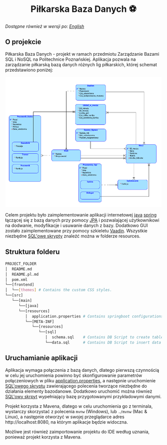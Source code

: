 <h1 align="center">
    Piłkarska Baza Danych ⚽️
</h1>

_Dostępne również w wersji po: [English](README.md)_

## O projekcie

Piłkarska Baza Danych - projekt w ramach przedmiotu Zarządzanie Bazami SQL i NoSQL na Politechnice Poznańskiej. Aplikacja pozwala na zarządzanie piłkarską bazą danych różnych lig piłkarskich, której schemat przedstawiono poniżej:


![Diagram związków encji](./src/main/resources/META-INF/resources/sql/entity_relationship_diagram.pl.png)

Celem projektu było zaimplementowanie aplikacji internetowej [java](https://www.java.com/) [spring](https://spring.io/) łączącej się z bazą danych przy pomocy [JPA](https://spring.io/projects/spring-data-jpa) i pozwalającej użytkownikowi na dodwanie, modyfikacje i usuwanie danych z bazy. Dodatkowo GUI zostało zaimplementowane przy pomocy szkieletu [Vaadin](https://vaadin.com/). Wszystkie niezbędne [SQL'owe skrypty](src/main/resources/META-INF/resources/sql/schema.sql) znaleźć można w folderze resources.

## Struktura folderu
```bash
PROJECT_FOLDER
│  README.md
│  README.pl.md
│  pom.xml
└──[frontend]   
│  └──[themes] # Contains the custom CSS styles.
└──[src]      
   └──[main]      
      └──[java]      
      └──[resources]
         │  application.properties # Contains springboot configurations and database connection
         └──[META-INF]
            └──[resources] 
               └──[sql]
                  │  schema.sql    # Contains DB Script to create tables         
                  └──data.sql      # Contains DB Script to insert data (after schema.sql)
```

## Uruchamianie aplikacji

Aplikacja wymaga połączenia z bazą danych, dlatego pierwszą czynnością w celu jej uruchomienia powinno być skonfigurowanie parametrów połączeniowych w pliku [application.properties](src/main/resources/application.properties), a następnie uruchomienie [SQL'owego skryptu](src/main/resources/META-INF/resources/sql/schema.sql) zawierającego polecenia tworzące niezbędne do działania elementy bazodanowe. Dodatkowo uruchomić można również [SQL'owy skrpyt](src/main/resources/META-INF/resources/sql/schema.sql) wypełniający bazę przygotowanymi przykładowymi danymi.

Projekt korzysta z Mavena, dlatego w celu uruchomienia go z terminala, wystarczy skorzystać z polecenia
`mvnw` (Windows), lub `./mvnw` (Mac & Linux), a następnie otworzyć w swojej przeglądarce adres http://localhost:8080, na którym aplikacje będzie widoczna.

Możliwe jest również zaimportowanie projektu do IDE według uznania, ponieważ projekt korzysta z Mavena.
